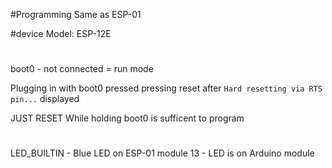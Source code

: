 #Programming
Same as ESP-01

#device
Model: ESP-12E

#
boot0 - not connected = run mode


Plugging in with boot0 pressed
pressing reset after `Hard resetting via RTS pin...` displayed

JUST RESET While holding boot0 is sufficent to program

# 
LED_BUILTIN - Blue LED on ESP-01 module
13 - LED is on Arduino module
